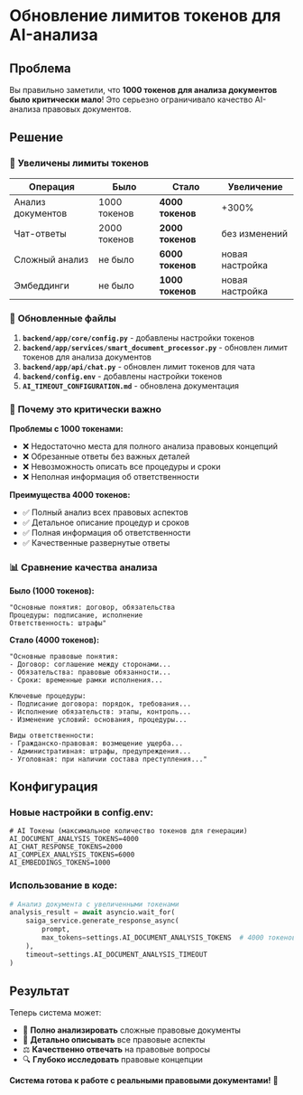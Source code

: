 # Обновление лимитов токенов для AI-анализа

## Проблема

Вы правильно заметили, что **1000 токенов для анализа документов было критически мало**! Это серьезно ограничивало качество AI-анализа правовых документов.

## Решение

### 🔧 **Увеличены лимиты токенов**

| Операция | Было | Стало | Увеличение |
|----------|------|-------|------------|
| Анализ документов | 1000 токенов | **4000 токенов** | +300% |
| Чат-ответы | 2000 токенов | **2000 токенов** | без изменений |
| Сложный анализ | не было | **6000 токенов** | новая настройка |
| Эмбеддинги | не было | **1000 токенов** | новая настройка |

### 📁 **Обновленные файлы**

1. **`backend/app/core/config.py`** - добавлены настройки токенов
2. **`backend/app/services/smart_document_processor.py`** - обновлен лимит токенов для анализа документов
3. **`backend/app/api/chat.py`** - обновлен лимит токенов для чата
4. **`backend/config.env`** - добавлены настройки токенов
5. **`AI_TIMEOUT_CONFIGURATION.md`** - обновлена документация

### 🎯 **Почему это критически важно**

**Проблемы с 1000 токенами:**
- ❌ Недостаточно места для полного анализа правовых концепций
- ❌ Обрезанные ответы без важных деталей
- ❌ Невозможность описать все процедуры и сроки
- ❌ Неполная информация об ответственности

**Преимущества 4000 токенов:**
- ✅ Полный анализ всех правовых аспектов
- ✅ Детальное описание процедур и сроков
- ✅ Полная информация об ответственности
- ✅ Качественные развернутые ответы

### 📊 **Сравнение качества анализа**

**Было (1000 токенов):**
```
"Основные понятия: договор, обязательства
Процедуры: подписание, исполнение
Ответственность: штрафы"
```

**Стало (4000 токенов):**
```
"Основные правовые понятия:
- Договор: соглашение между сторонами...
- Обязательства: правовые обязанности...
- Сроки: временные рамки исполнения...

Ключевые процедуры:
- Подписание договора: порядок, требования...
- Исполнение обязательств: этапы, контроль...
- Изменение условий: основания, процедуры...

Виды ответственности:
- Гражданско-правовая: возмещение ущерба...
- Административная: штрафы, предупреждения...
- Уголовная: при наличии состава преступления..."
```

## Конфигурация

### Новые настройки в config.env:
```env
# AI Токены (максимальное количество токенов для генерации)
AI_DOCUMENT_ANALYSIS_TOKENS=4000
AI_CHAT_RESPONSE_TOKENS=2000
AI_COMPLEX_ANALYSIS_TOKENS=6000
AI_EMBEDDINGS_TOKENS=1000
```

### Использование в коде:
```python
# Анализ документа с увеличенными токенами
analysis_result = await asyncio.wait_for(
    saiga_service.generate_response_async(
        prompt, 
        max_tokens=settings.AI_DOCUMENT_ANALYSIS_TOKENS  # 4000 токенов
    ),
    timeout=settings.AI_DOCUMENT_ANALYSIS_TIMEOUT
)
```

## Результат

Теперь система может:
- 🎯 **Полно анализировать** сложные правовые документы
- 📝 **Детально описывать** все правовые аспекты
- ⚖️ **Качественно отвечать** на правовые вопросы
- 🔍 **Глубоко исследовать** правовые концепции

**Система готова к работе с реальными правовыми документами!** 🚀
